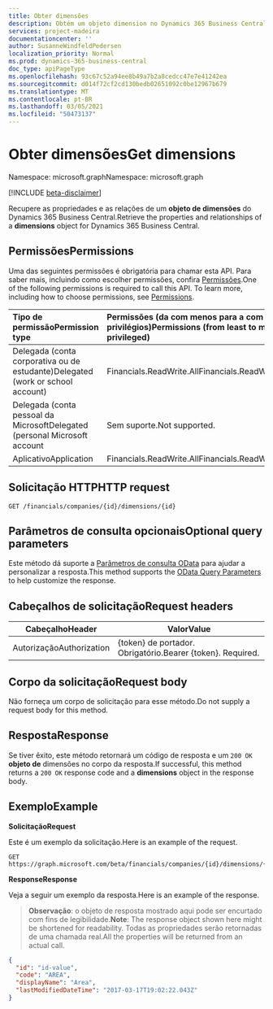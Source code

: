 ```yaml
---
title: Obter dimensões
description: Obtém um objeto dimension no Dynamics 365 Business Central.
services: project-madeira
documentationcenter: ''
author: SusanneWindfeldPedersen
localization_priority: Normal
ms.prod: dynamics-365-business-central
doc_type: apiPageType
ms.openlocfilehash: 93c67c52a94ee8b49a7b2a8cedcc47e7e41242ea
ms.sourcegitcommit: d014f72cf2cd130bedb02651092c0be12967b679
ms.translationtype: MT
ms.contentlocale: pt-BR
ms.lasthandoff: 03/05/2021
ms.locfileid: "50473137"
---
```

# <a name="get-dimensions"></a><span data-ttu-id="69d3d-103">Obter dimensões</span><span class="sxs-lookup"><span data-stu-id="69d3d-103">Get dimensions</span></span>

<span data-ttu-id="69d3d-104">Namespace: microsoft.graph</span><span class="sxs-lookup"><span data-stu-id="69d3d-104">Namespace: microsoft.graph</span></span>

[!INCLUDE [beta-disclaimer](../../includes/beta-disclaimer.md)]

<span data-ttu-id="69d3d-105">Recupere as propriedades e as relações de um **objeto de dimensões** do Dynamics 365 Business Central.</span><span class="sxs-lookup"><span data-stu-id="69d3d-105">Retrieve the properties and relationships of a **dimensions** object for Dynamics 365 Business Central.</span></span>

## <a name="permissions"></a><span data-ttu-id="69d3d-106">Permissões</span><span class="sxs-lookup"><span data-stu-id="69d3d-106">Permissions</span></span>
<span data-ttu-id="69d3d-p101">Uma das seguintes permissões é obrigatória para chamar esta API. Para saber mais, incluindo como escolher permissões, confira [Permissões](/graph/permissions-reference).</span><span class="sxs-lookup"><span data-stu-id="69d3d-p101">One of the following permissions is required to call this API. To learn more, including how to choose permissions, see [Permissions](/graph/permissions-reference).</span></span>

|<span data-ttu-id="69d3d-109">Tipo de permissão</span><span class="sxs-lookup"><span data-stu-id="69d3d-109">Permission type</span></span> |<span data-ttu-id="69d3d-110">Permissões (da com menos para a com mais privilégios)</span><span class="sxs-lookup"><span data-stu-id="69d3d-110">Permissions (from least to most privileged)</span></span>|
|:---------------|:------------------------------------------|
|<span data-ttu-id="69d3d-111">Delegada (conta corporativa ou de estudante)</span><span class="sxs-lookup"><span data-stu-id="69d3d-111">Delegated (work or school account)</span></span>|<span data-ttu-id="69d3d-112">Financials.ReadWrite.All</span><span class="sxs-lookup"><span data-stu-id="69d3d-112">Financials.ReadWrite.All</span></span> |
|<span data-ttu-id="69d3d-113">Delegada (conta pessoal da Microsoft</span><span class="sxs-lookup"><span data-stu-id="69d3d-113">Delegated (personal Microsoft account</span></span>|<span data-ttu-id="69d3d-114">Sem suporte.</span><span class="sxs-lookup"><span data-stu-id="69d3d-114">Not supported.</span></span>|
|<span data-ttu-id="69d3d-115">Aplicativo</span><span class="sxs-lookup"><span data-stu-id="69d3d-115">Application</span></span>|<span data-ttu-id="69d3d-116">Financials.ReadWrite.All</span><span class="sxs-lookup"><span data-stu-id="69d3d-116">Financials.ReadWrite.All</span></span>|

## <a name="http-request"></a><span data-ttu-id="69d3d-117">Solicitação HTTP</span><span class="sxs-lookup"><span data-stu-id="69d3d-117">HTTP request</span></span>

```
GET /financials/companies/{id}/dimensions/{id}
```

## <a name="optional-query-parameters"></a><span data-ttu-id="69d3d-118">Parâmetros de consulta opcionais</span><span class="sxs-lookup"><span data-stu-id="69d3d-118">Optional query parameters</span></span>
<span data-ttu-id="69d3d-119">Este método dá suporte a [Parâmetros de consulta OData](/graph/query-parameters) para ajudar a personalizar a resposta.</span><span class="sxs-lookup"><span data-stu-id="69d3d-119">This method supports the [OData Query Parameters](/graph/query-parameters) to help customize the response.</span></span>

## <a name="request-headers"></a><span data-ttu-id="69d3d-120">Cabeçalhos de solicitação</span><span class="sxs-lookup"><span data-stu-id="69d3d-120">Request headers</span></span>
|<span data-ttu-id="69d3d-121">Cabeçalho</span><span class="sxs-lookup"><span data-stu-id="69d3d-121">Header</span></span>|<span data-ttu-id="69d3d-122">Valor</span><span class="sxs-lookup"><span data-stu-id="69d3d-122">Value</span></span>|
|------|-----|
|<span data-ttu-id="69d3d-123">Autorização</span><span class="sxs-lookup"><span data-stu-id="69d3d-123">Authorization</span></span>  |<span data-ttu-id="69d3d-p102">{token} de portador. Obrigatório.</span><span class="sxs-lookup"><span data-stu-id="69d3d-p102">Bearer {token}. Required.</span></span> |

## <a name="request-body"></a><span data-ttu-id="69d3d-126">Corpo da solicitação</span><span class="sxs-lookup"><span data-stu-id="69d3d-126">Request body</span></span>
<span data-ttu-id="69d3d-127">Não forneça um corpo de solicitação para esse método.</span><span class="sxs-lookup"><span data-stu-id="69d3d-127">Do not supply a request body for this method.</span></span>

## <a name="response"></a><span data-ttu-id="69d3d-128">Resposta</span><span class="sxs-lookup"><span data-stu-id="69d3d-128">Response</span></span>
<span data-ttu-id="69d3d-129">Se tiver êxito, este método retornará um código de resposta e um `200 OK` **objeto de** dimensões no corpo da resposta.</span><span class="sxs-lookup"><span data-stu-id="69d3d-129">If successful, this method returns a `200 OK` response code and a **dimensions** object in the response body.</span></span>

## <a name="example"></a><span data-ttu-id="69d3d-130">Exemplo</span><span class="sxs-lookup"><span data-stu-id="69d3d-130">Example</span></span>

<span data-ttu-id="69d3d-131">**Solicitação**</span><span class="sxs-lookup"><span data-stu-id="69d3d-131">**Request**</span></span>

<span data-ttu-id="69d3d-132">Este é um exemplo da solicitação.</span><span class="sxs-lookup"><span data-stu-id="69d3d-132">Here is an example of the request.</span></span>
```http
GET https://graph.microsoft.com/beta/financials/companies/{id}/dimensions/{id}
```

<span data-ttu-id="69d3d-133">**Response**</span><span class="sxs-lookup"><span data-stu-id="69d3d-133">**Response**</span></span>

<span data-ttu-id="69d3d-134">Veja a seguir um exemplo da resposta.</span><span class="sxs-lookup"><span data-stu-id="69d3d-134">Here is an example of the response.</span></span> 

> <span data-ttu-id="69d3d-135">**Observação**: o objeto de resposta mostrado aqui pode ser encurtado com fins de legibilidade.</span><span class="sxs-lookup"><span data-stu-id="69d3d-135">**Note**: The response object shown here might be shortened for readability.</span></span> <span data-ttu-id="69d3d-136">Todas as propriedades serão retornadas de uma chamada real.</span><span class="sxs-lookup"><span data-stu-id="69d3d-136">All the properties will be returned from an actual call.</span></span>

```json
{
  "id": "id-value",
  "code": "AREA",
  "displayName": "Area",
  "lastModifiedDateTime": "2017-03-17T19:02:22.043Z"
}
```



